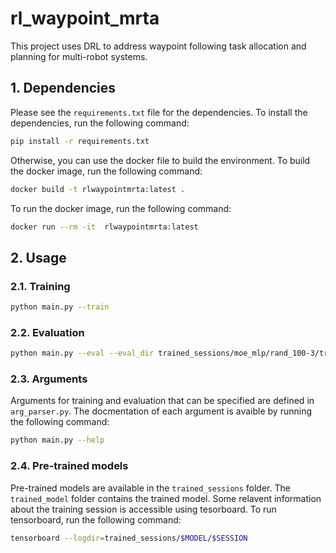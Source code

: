 # rl_waypoint_mrta
This project uses DRL to address waypoint following task allocation and planning for multi-robot systems.

## 1. Dependencies
Please see the `requirements.txt` file for the dependencies. To install the dependencies, run the following command:

```bash
pip install -r requirements.txt
```

Otherwise, you can use the docker file to build the environment. To build the docker image, run the following command:

```bash
docker build -t rlwaypointmrta:latest .
```

To run the docker image, run the following command:

```bash
docker run --rm -it  rlwaypointmrta:latest
```

## 2. Usage

### 2.1. Training

```bash
python main.py --train
```

### 2.2. Evaluation

```bash
python main.py --eval --eval_dir trained_sessions/moe_mlp/rand_100-3/trained_model/batch31200.pt
```

### 2.3. Arguments
Arguments for training and evaluation that can be specified are defined in `arg_parser.py`. The docmentation of each argument is avaible by running the following command:

```bash
python main.py --help
```
### 2.4. Pre-trained models
Pre-trained models are available in the `trained_sessions` folder. The `trained_model` folder contains the trained model. Some relavent information about the training session is accessible using tesorboard. To run tensorboard, run the following command:

```bash
tensorboard --logdir=trained_sessions/$MODEL/$SESSION
```
